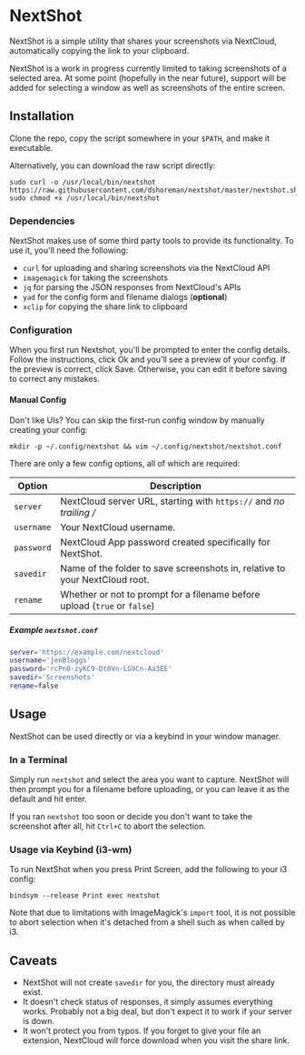 # NextShot

NextShot is a simple utility that shares your screenshots via NextCloud,
automatically copying the link to your clipboard.

NextShot is a work in progress currently limited to taking screenshots of a
selected area. At some point (hopefully in the near future), support will be
added for selecting a window as well as screenshots of the entire screen.

## Installation

Clone the repo, copy the script somewhere in your `$PATH`, and make it executable.

Alternatively, you can download the raw script directly:

```
sudo curl -o /usr/local/bin/nextshot https://raw.githubusercontent.com/dshoreman/nextshot/master/nextshot.sh
sudo chmod +x /usr/local/bin/nextshot
```

### Dependencies

NextShot makes use of some third party tools to provide its functionality.
To use it, you'll need the following:

* `curl` for uploading and sharing screenshots via the NextCloud API
* `imagemagick` for taking the screenshots
* `jq` for parsing the JSON responses from NextCloud's APIs
* `yad` for the config form and filename dialogs (**optional**)
* `xclip` for copying the share link to clipboard

### Configuration

When you first run Nextshot, you'll be prompted to enter the config details.
Follow the instructions, click Ok and you'll see a preview of your config.
If the preview is correct, click Save. Otherwise, you can edit it before
saving to correct any mistakes.

#### Manual Config

Don't like UIs? You can skip the first-run config window by manually creating your config:

```
mkdir -p ~/.config/nextshot && vim ~/.config/nextshot/nextshot.conf
```

There are only a few config options, all of which are required:

| Option     | Description                                                                 |
| ---------- | --------------------------------------------------------------------------- |
| `server`   | NextCloud server URL, starting with `https://` and _no trailing /_          |
| `username` | Your NextCloud username.                                                    |
| `password` | NextCloud App password created specifically for NextShot.                   |
| `savedir`  | Name of the folder to save screenshots in, relative to your NextCloud root. |
| `rename`   | Whether or not to prompt for a filename before upload (`true` or `false`)   |

##### Example `nextshot.conf`

```bash
server='https://example.com/nextcloud'
username='jenBloggs'
password='rcPn0-zyKC9-Dt0Vn-LG9Cn-Aa3EE'
savedir='Screenshots'
rename=false
```

## Usage

NextShot can be used directly or via a keybind in your window manager.

### In a Terminal

Simply run `nextshot` and select the area you want to capture.
NextShot will then prompt you for a filename before uploading,
or you can leave it as the default and hit enter.

If you ran `nextshot` too soon or decide you don't want to take
the screenshot after all, hit `Ctrl+C` to abort the selection.

### Usage via Keybind (i3-wm)

To run NextShot when you press Print Screen, add the following to your i3 config:

```
bindsym --release Print exec nextshot
```

Note that due to limitations with ImageMagick's `import` tool, it is not possible
to abort selection when it's detached from a shell such as when called by i3.

## Caveats
* NextShot will not create `savedir` for you, the directory must already exist.
* It doesn't check status of responses, it simply assumes everything works.
    Probably not a big deal, but don't expect it to work if your server is down.
* It won't protect you from typos. If you forget to give your file an extension,
    NextCloud will force download when you visit the share link.

